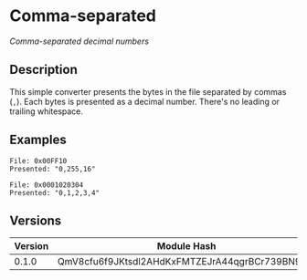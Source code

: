 # Comma-separated

*Comma-separated decimal numbers*

## Description

This simple converter presents the bytes in the file separated by commas (`,`). Each bytes is presented as a decimal number. There's no leading or trailing whitespace.

## Examples

```
File: 0x00FF10
Presented: "0,255,16"

File: 0x0001020304
Presented: "0,1,2,3,4"
```

## Versions

| Version   | Module Hash                                    |
|-----------|------------------------------------------------|
| 0.1.0     | QmV8cfu6f9JKtsdl2AHdKxFMTZEJrA44qgrBCr739BN9Wb |
